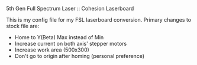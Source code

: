 5th Gen Full Spectrum Laser :: Cohesion Laserboard

This is my config file for my FSL laserboard conversion.  Primary changes to stock file are:

- Home to Y(Beta) Max instead of Min
- Increase current on both axis' stepper motors
- Increase work area (500x300)
- Don't go to origin after homing (personal preference)
